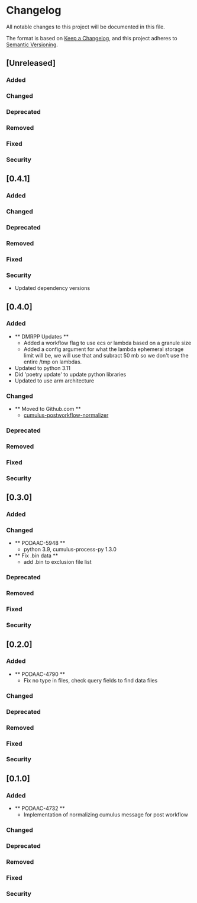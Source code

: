 # Changelog
All notable changes to this project will be documented in this file.

The format is based on [Keep a Changelog](https://keepachangelog.com/en/1.0.0/),
and this project adheres to [Semantic Versioning](https://semver.org/spec/v2.0.0.html).

## [Unreleased]

### Added
### Changed
### Deprecated
### Removed
### Fixed
### Security


## [0.4.1]

### Added
### Changed
### Deprecated
### Removed
### Fixed
### Security
- Updated dependency versions


## [0.4.0]

### Added
- ** DMRPP Updates **
  - Added a workflow flag to use ecs or lambda based on a granule size
  - Added a config argument for what the lambda ephemeral storage limit will be, 
    we will use that and subract 50 mb so we don't use the entire /tmp on lambdas.
- Updated to python 3.11
- Did 'poetry update' to update python libraries
- Updated to use arm architecture
### Changed
- ** Moved to Github.com **
  - [cumulus-postworkflow-normalizer](https://github.com/podaac/cumulus-postworkflow-normalizer)
### Deprecated
### Removed
### Fixed
### Security


## [0.3.0]

### Added
### Changed
- ** PODAAC-5948 **
  - python 3.9, cumulus-process-py 1.3.0
- ** Fix .bin data **
  - add .bin to exclusion file list
### Deprecated
### Removed
### Fixed
### Security


## [0.2.0]

### Added
- ** PODAAC-4790 **
  - Fix no type in files, check query fields to find data files 
### Changed
### Deprecated
### Removed
### Fixed
### Security


## [0.1.0]

### Added
- ** PODAAC-4732 **
  - Implementation of normalizing cumulus message for post workflow 
### Changed
### Deprecated
### Removed
### Fixed
### Security
